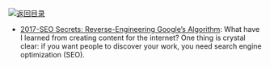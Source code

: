 [![返回目录](https://parg.co/UGo)](https://parg.co/b4z) 
- [2017-SEO Secrets: Reverse-Engineering Google’s Algorithm](https://medium.freecodecamp.com/seo-secrets-reverse-engineering-googles-algorithm-92fad4f5a39): What have I learned from creating content for the internet? One thing is crystal clear: if you want people to discover your work, you need search engine optimization (SEO).